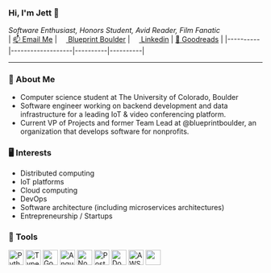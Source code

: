 ### Hi, I'm Jett 👋
*Software Enthusiast, Honors Student, Avid Reader, Film Fanatic*  
| <a href="mailto:jettcrowson@gmail.com">📫&nbsp;Email Me</a> | <a href="blueprintboulder.org"><img height="14px" src="https://emoji.slack-edge.com/T01B38RFRA4/blueprint/c66b8c05eeb3494b.png" />&nbsp;Blueprint Boulder</a> | <a href="https://www.linkedin.com/in/jettcrowson/"><img src="https://th.bing.com/th/id/OIP.w_zDkEJ9aLiWR-g0rff8hwHaHa?pid=ImgDet&rs=1" height="14px" />&nbsp;Linkedin</a> | <a href="https://www.goodreads.com/user/show/149598498-jett-crowson">📘 Goodreads</a> |
|----------|-------------------|----------|----------|

---

### 🔭 About Me
- Computer science student at The University of Colorado, Boulder
- Software engineer working on backend development and data infrastructure for a leading IoT & video conferencing platform. 
- Current VP of Projects and former Team Lead at @blueprintboulder, an organization that develops software for nonprofits.

### 🖥️ Interests
- Distributed computing
- IoT platforms
- Cloud computing
- DevOps
- Software architecture (including microservices architectures)
- Entrepreneurship / Startups

### 🔧 Tools
<p>
  <img height="30" alt="Python" src="https://img.shields.io/badge/python-0078e8?&style=for-the-badge&logo=Python&logoColor=white"/>
  <img height="30" alt="TypeScript" src="https://img.shields.io/badge/typescript-0078e8?&style=for-the-badge&logo=TypeScript&logoColor=white"/>
  <img height="30" alt="Go" src="https://img.shields.io/badge/golang-0078e8?&style=for-the-badge&logo=Go&logoColor=white"/>
  <img height="30" alt="Angular" src="https://img.shields.io/badge/angular-0078e8?&style=for-the-badge&logo=Angular&logoColor=white"/>
  <img height="30" alt="Node.js" src="https://img.shields.io/badge/node.js-0078e8?&style=for-the-badge&logo=Node.js&logoColor=white"/>
  <img height="30" alt="PostgreSQL" src="https://img.shields.io/badge/postgresql-0078e8?&style=for-the-badge&logo=PostgreSQL&logoColor=white"/>
  <img height="30" alt="Docker" src="https://img.shields.io/badge/docker-0078e8?&style=for-the-badge&logo=Docker&logoColor=white"/>
  <img height="30" alt="AWS" src="https://img.shields.io/badge/aws-0078e8?&style=for-the-badge&logo=AWS Lambda&logoColor=white"/>
  <img height="30" alt="" src=""/>
</p>
<!--
Here are some ideas to get you started:

- 🔭 I’m currently working on ...
- 🌱 I’m currently learning ...
- 👯 I’m looking to collaborate on ...
- 🤔 I’m looking for help with ...
- 💬 Ask me about ...
- 📫 How to reach me: ...
- 😄 Pronouns: ...
- ⚡ Fun fact: ...
-->
